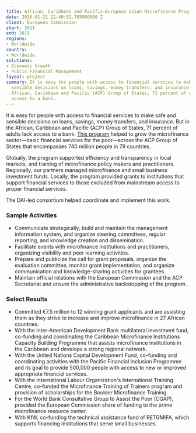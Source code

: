 ```yaml
---
title: African, Caribbean and Pacific–European Union Microfinance Programme
date: 2016-01-21 22:40:52.765000000 Z
client: European Commission
start: 2011
end: 2015
regions:
- Worldwide
country:
- Worldwide
solutions:
- Economic Growth
- Public Financial Management
layout: project
summary: It is easy for people with access to financial services to make safe and
  sensible decisions on loans, savings, money transfers, and insurance. But in the
  African, Caribbean and Pacific (ACP) Group of States, 71 percent of adults lack
  access to a bank.
---
```


It is easy for people with access to financial services to make safe and sensible decisions on loans, savings, money transfers, and insurance. But in the African, Caribbean and Pacific (ACP) Group of States, 71 percent of adults lack access to a bank. [This program][1] helped to grow the microfinance sector—basic financial services for the poor—across the ACP Group of States that encompasses 740 million people in 79 countries.

Globally, the program supported efficiency and transparency in local markets, and training of microfinance policy makers and practitioners. Regionally, our partners managed microfinance and small business investment funds. Locally, the program provided grants to institutions that support financial services to those excluded from mainstream access to proper financial services.

The DAI-led consortium helped coordinate and implement this work.

###  Sample Activities

* Communicate strategically, build and maintain the management information system, and organize steering committees, regular reporting, and knowledge creation and dissemination.
* Facilitate events with microfinance institutions and practitioners, organizing visibility and peer learning activities.
* Prepare and publicize the call for grant proposals, organize the evaluation committee, monitor grant implementation, and organize communication and knowledge-sharing activities for grantees.
* Maintain official relations with the European Commission and the ACP Secretariat and ensure the administrative backstopping of the program.

###  Select Results

* Committed €7.5 million to 12 winning grant applicants and are assisting them as they strive to increase and improve microfinance in 27 African countries.
* With the Inter-American Development Bank multilateral investment fund, co-funding and coordinating the Caribbean Microfinance Institutions Capacity Building Programme that assists microfinance institutions in the Caribbean and develops a strong regional network.
* With the United Nations Capital Development Fund, co-funding and coordinating activities with the Pacific Financial Inclusion Programme and its goal to provide 500,000 people with access to new or improved appropriate financial services.
* With the International Labour Organization's International Training Centre, co-funded the Microfinance Training of Trainers program and provision of scholarships for the Boulder Microfinance Training.
* For the World Bank Consultative Group to Assist the Poor (CGAP), provided the European Commission share of funding to the prime microfinance resource center.
* With KfW, co-funding the technical assistance fund of RETGMIFA, which supports financing institutions that serve small businesses.

[1]: http://www.acpeumicrofinance.org/
